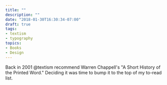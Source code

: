 ```yaml
---
title: ""
description: ""
date: "2018-01-30T16:30:34-07:00"
draft: true
tags:
- textism
- typography
topics:
- Books
- Design
---
```


Back in 2001 @textism recommend Warren Chappell's "A Short History of the Printed Word." Deciding it was time to bump it to the top of my to-read list.